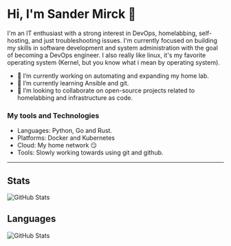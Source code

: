# Hi, I'm Sander Mirck 👋

I'm an IT enthusiast with a strong interest in DevOps, homelabbing, self-hosting, and just troubleshooting issues. I'm currently focused on building my skills in software development and system administration with the goal of becoming a DevOps engineer. I also really like linux, it's my favorite operating system (Kernel, but you know what i mean by operating system).


- 🔭 I’m currently working on automating and expanding my home lab. 
- 🌱 I’m currently learning Ansible and git.
- 👯 I’m looking to collaborate on open-source projects related to homelabbing and infrastructure as code.


### My tools and Technologies
- Languages: Python, Go and Rust.
- Platforms: Docker and Kubernetes
- Cloud: My home network 😏
- Tools: Slowly working towards using git and github.

---
## Stats
![GitHub Stats](https://github-readme-stats.vercel.app/api?username=Sander-Mirck&theme=default&show_icons=true&hide_border=true&count_private=true)

## Languages
![GitHub Stats](https://github-readme-stats.vercel.app/api/top-langs/?username=Sander-Mirck&theme=default&show_icons=true&hide_border=true&layout=compact)
